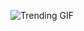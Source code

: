 ![Trending GIF](https://media2.giphy.com/media/lXHwJv89PvdN200Anr/giphy.gif?cid=8bb21772nm72wwyorpfgzlaoubxinu5dbisg9pi835lc6u4m&ep=v1_gifs_search&rid=giphy.gif&ct=g)
